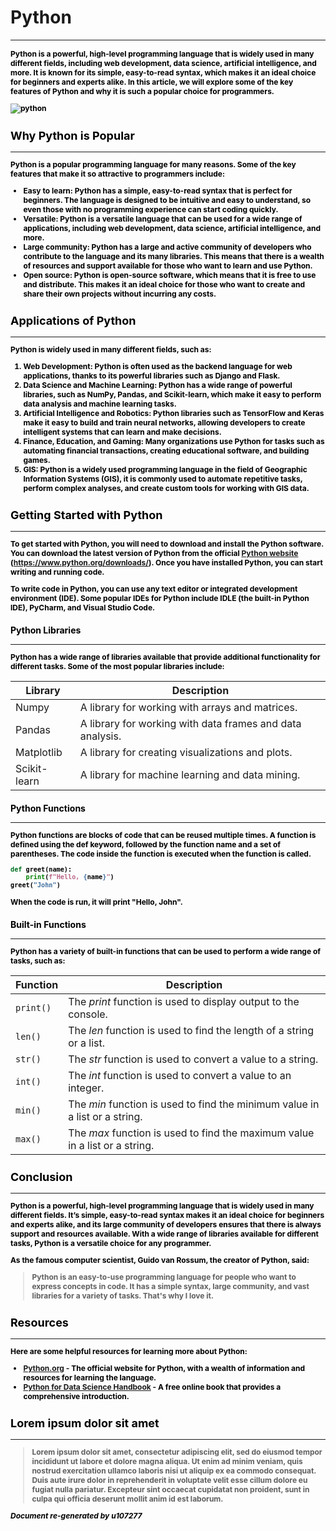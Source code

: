 # **Python**
----
<span style ="color:black;font-weight:700;font-size:12px">

Python is a powerful, high-level programming language that is widely used in many different fields, including web development, data science, artificial intelligence, and more. It is known for its simple, easy-to-read syntax, which makes it an ideal choice for beginners and experts alike. In this article, we will explore some of the key features of Python and why it is such a popular choice for programmers.
</span>

![python](https://www.python.org/static/img/python-logo@2x.png)

## **Why Python is Popular**
----
<span style ="color:black;font-weight:700;font-size:12px">

Python is a popular programming language for many reasons. Some of the key features that make it so attractive to programmers include:
- Easy to learn: Python has a simple, easy-to-read syntax that is perfect for beginners. The language is designed to be intuitive and easy to understand, so even those with no programming experience can start coding quickly.
- Versatile: Python is a versatile language that can be used for a wide range of applications, including web development, data science, artificial intelligence, and more.
- Large community: Python has a large and active community of developers who contribute to the language and its many libraries. This means that there is a wealth of resources and support available for those who want to learn and use Python.
- Open source: Python is open-source software, which means that it is free to use and distribute. This makes it an ideal choice for those who want to create and share their own projects without incurring any costs.
</span>

## **Applications of Python**    
----
<span style ="color:black;font-weight:700;font-size:12px">

Python is widely used in many different fields, such as:
1. Web Development: Python is often used as the backend language for web applications, thanks to its powerful libraries such as Django and Flask.
2. Data Science and Machine Learning: Python has a wide range of powerful libraries, such as NumPy, Pandas, and Scikit-learn, which make it easy to perform data analysis and machine learning tasks.
3. Artificial Intelligence and Robotics: Python libraries such as TensorFlow and Keras make it easy to build and train neural networks, allowing developers to create intelligent systems that can learn and make decisions.
4. Finance, Education, and Gaming: Many organizations use Python for tasks such as automating financial transactions, creating educational software, and building games.
5. GIS: Python is a widely used programming language in the field of Geographic Information Systems (GIS), it is commonly used to automate repetitive tasks, perform complex analyses, and create custom tools for working with GIS data.

</span>

## **Getting Started with Python** 
----
<span style ="color:black;font-weight:700;font-size:12px">

To get started with Python, you will need to download and install the Python software. You can download the latest version of Python from the official [Python website](https://www.python.org/downloads/) (<https://www.python.org/downloads/>). Once you have installed Python, you can start writing and running code.

To write code in Python, you can use any text editor or integrated development environment (IDE). Some popular IDEs for Python include IDLE (the built-in Python IDE), PyCharm, and Visual Studio Code.

</span>

### **Python Libraries**
----
<span style ="color:black;font-weight:700;font-size:12px">

Python has a wide range of libraries available that provide additional functionality for different tasks. Some of the most popular libraries include:

| Library      | Description                                               |
| ------------ | --------------------------------------------------------- |
| Numpy        | A library for working with arrays and matrices.           |
| Pandas       | A library for working with data frames and data analysis. |
| Matplotlib   | A library for creating visualizations and plots.          |
| Scikit-learn | A library for machine learning and data mining.           |

</span>

### **Python Functions**
----
<span style ="color:black;font-weight:700;font-size:12px">

Python functions are blocks of code that can be reused multiple times. A function is defined using the def keyword, followed by the function name and a set of parentheses. The code inside the function is executed when the function is called.


```python
def greet(name):
    print(f"Hello, {name}")
greet("John")
```
When the code is run, it will print "Hello, John".

</span>

### **Built-in Functions**
----
<span style ="color:black;font-weight:700;font-size:12px">

Python has a variety of built-in functions that can be used to perform a wide range of tasks, such as:

| Function | Description                                                                |
|----------| ---------------------------------------------------------------------------|
|`print()` | The *print* function is used to display output to the console.             |
|`len()`   | The *len* function is used to find the length of a string or a list.       |
|`str()`   | The *str* function is used to convert a value to a string.                 |
|`int()`   | The *int* function is used to convert a value to an integer.               |
|`min()`   | The *min* function is used to find the minimum value in a list or a string.|
|`max()`   | The *max* function is used to find the maximum value in a list or a string.|
</span>

## **Conclusion**
----
<span style ="color:navy blue;font-weight:700;font-size:12px">

Python is a powerful, high-level programming language that is widely used in many different fields. It’s simple, easy-to-read syntax makes it an ideal choice for beginners and experts alike, and its large community of developers ensures that there is always support and resources available. With a wide range of libraries available for different tasks, Python is a versatile choice for any programmer.  

As the famous computer scientist, Guido van Rossum, the creator of Python, said:

>Python is an easy-to-use programming language for people who want to express concepts in code. It has a simple syntax, large community, and vast libraries for a variety of tasks. That's why I love it.
</span>

## **Resources**
----
<span style ="color:black;font-weight:700;font-size:12px">

Here are some helpful resources for learning more about Python:

* [Python.org](https://www.python.org) - The official website for Python, with a wealth of information and resources for learning the language.
* [Python for Data Science Handbook](https://jakevdp.github.io/PythonDataScienceHandbook) - A free online book that provides a comprehensive introduction.
</span>

## **Lorem ipsum dolor sit amet**
---
<span style ="color:navy blue;font-weight:700;font-size:12px">
    
>Lorem ipsum dolor sit amet, consectetur adipiscing elit, sed do eiusmod tempor incididunt ut labore et dolore magna aliqua. Ut enim ad minim veniam, quis nostrud exercitation ullamco laboris nisi ut aliquip ex ea commodo consequat. Duis aute irure dolor in reprehenderit in voluptate velit esse cillum dolore eu fugiat nulla pariatur. Excepteur sint occaecat cupidatat non proident, sunt in culpa qui officia deserunt mollit anim id est laborum.
</span>

***Document re-generated by u107277***
